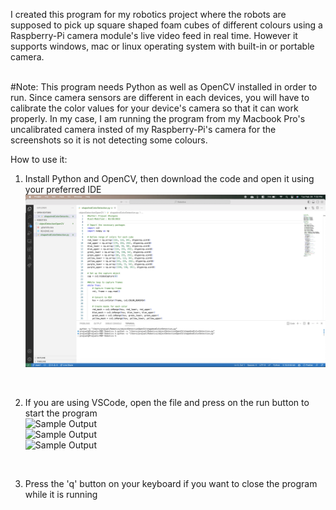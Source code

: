 I created this program for my robotics project where the robots are supposed to pick up square shaped foam cubes of different colours using a Raspberry-Pi camera module's live video feed in real time. However it supports windows, mac or linux operating system with built-in  or portable camera.
<br />
<br />

#Note: This program needs Python as well as OpenCV installed in order to run. Since camera sensors are different in each devices, you will have to calibrate the color values for your device's camera so that it can work properly. In my case, I am running the program from my Macbook Pro's uncalibrated camera insted of my Raspberry-Pi's camera for the screenshots so it is not detecting some colours.

How to use it:<br />
1) Install Python and OpenCV, then download the code and open it using your preferred IDE <br />
![Sample Output](https://github.com/prajwl-dh/objectDetectionOpenCV/blob/main/Screenshots/1.png)<br />
<br />

2) If you are using VSCode, open the file and press on the run button to start the program <br />
![Sample Output](https://github.com/prajwl-dh/objectDetectionOpenCV/blob/main/Screenshots/2.png)<br />
![Sample Output](https://github.com/prajwl-dh/objectDetectionOpenCV/blob/main/Screenshots/3.png)<br />
![Sample Output](https://github.com/prajwl-dh/objectDetectionOpenCV/blob/main/Screenshots/4.png)<br />
<br />

3) Press the 'q' button on your keyboard if you want to close the program while it is running<br />
<br />
